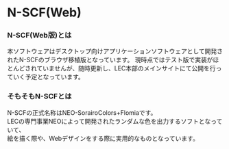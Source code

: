 # N-SCF(Web)

### N-SCF(Web版)とは
本ソフトウェアはデスクトップ向けアプリケーションソフトウェアとして開発されたN-SCFのブラウザ移植版となっています。
現時点ではテスト版で実装がほとんどされていませんが、随時更新し、LEC本部のメインサイトにて公開を行っていく予定となっています。

### そもそもN-SCFとは
N-SCFの正式名称はNEO-SorairoColors+Flomiaです。<br>
LECの専門事業NEOによって開発されたランダムな色を出力するソフトとなっていて、<br>
絵を描く際や、Webデザインをする際に実用的なものとなっています。
